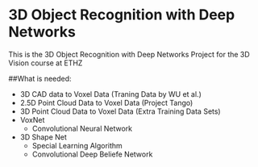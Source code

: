 # 3D Object Recognition with Deep Networks
This is the 3D Object Recognition with Deep Networks Project for the 3D Vision course at ETHZ
  
##What is needed:  
* 3D CAD data to Voxel Data (Traning Data by WU et al.)
* 2.5D Point Cloud Data to Voxel Data (Project Tango)  
* 3D Point Cloud Data to Voxel Data (Extra Training Data Sets)
* VoxNet  
  * Convolutional Neural Network
* 3D Shape Net  
  * Special Learning Algorithm
  * Convolutional Deep Beliefe Network
